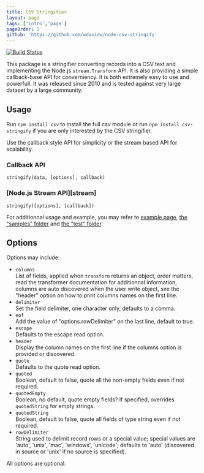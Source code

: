 ```yaml
---
title: CSV Stringifier
layout: page
tags: ['intro','page']
pageOrder: 1
github: 'https://github.com/wdavidw/node-csv-stringify'
---
```


[![Build Status](https://secure.travis-ci.org/wdavidw/node-csv-stringify.png)][travis-csv-stringify]

This package is a stringifier converting records into a CSV text and implementing the
Node.js `stream.Transform` API. It is also providing a simple callback-base API
for converniency. It is both extremely easy to use and powerfull. It was
released since 2010 and is tested against very large dataset by a large
community.

## Usage

Run `npm install csv` to install the full csv module or run
`npm install csv-stringify` if you are only interested by the CSV stringifier.

Use the callback style API for simplicity or the stream based API for
scalability.

### Callback API   

`stringify(data, [options], callback)`   

### [Node.js Stream API][stream]   

`stringify([options], [callback])`   

For additionnal usage and example, you may refer to
[example page](/stringify/examples/),
[the "samples" folder][stringify-samples] and [the "test" folder][stringify-test].

## Options

Options may include:

*   `columns`   
    List of fields, applied when `transform` returns an object, order matters,
    read the transformer documentation for additionnal information, columns are
    auto discovered when the user write object, see the "header" option on how
    to print columns names on the first line.   
*   `delimiter`   
    Set the field delimiter, one character only, defaults to a comma.   
*   `eof`   
    Add the value of "options.rowDelimiter" on the last line, default to true.   
*   `escape`   
    Defaults to the escape read option.   
*   `header`   
    Display the column names on the first line if the columns option is
    provided or discovered.   
*   `quote`   
    Defaults to the quote read option.   
*   `quoted`   
    Boolean, default to false, quote all the non-empty fields even if not
    required.
*   `quotedEmpty`   
    Boolean, no default, quote empty fields?  If specified, overrides
    `quotedString` for empty strings.
*   `quotedString`   
    Boolean, default to false, quote all fields of type string even if not
    required.
*   `rowDelimiter`   
    String used to delimit record rows or a special value; special values are
    'auto', 'unix', 'mac', 'windows', 'unicode'; defaults to 'auto' (discovered
    in source or 'unix' if no source is specified).   

All options are optional.

[travis-csv-stringify]: http://travis-ci.org/wdavidw/node-csv-stringify
[stringify]: https://github.com/wdavidw/node-csv-stringify
[stringify-samples]: https://github.com/wdavidw/node-csv-stringify/tree/master/samples
[stringify-test]: https://github.com/wdavidw/node-csv-stringify/tree/master/test
